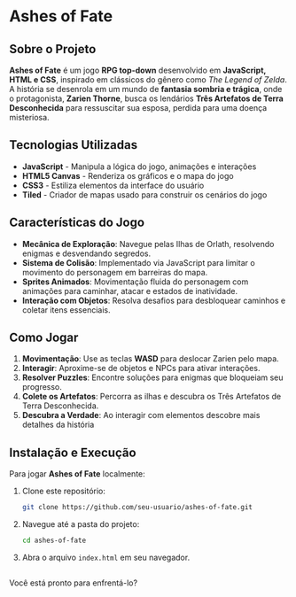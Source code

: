# Ashes of Fate

## Sobre o Projeto
**Ashes of Fate** é um jogo **RPG top-down** desenvolvido em **JavaScript, HTML e CSS**, inspirado em clássicos do gênero como *The Legend of Zelda*. A história se desenrola em um mundo de **fantasia sombria e trágica**, onde o protagonista, **Zarien Thorne**, busca os lendários **Três Artefatos de Terra Desconhecida** para ressuscitar sua esposa, perdida para uma doença misteriosa.

## Tecnologias Utilizadas
- **JavaScript** - Manipula a lógica do jogo, animações e interações
- **HTML5 Canvas** - Renderiza os gráficos e o mapa do jogo
- **CSS3** - Estiliza elementos da interface do usuário
- **Tiled** - Criador de mapas usado para construir os cenários do jogo

## Características do Jogo
- **Mecânica de Exploração**: Navegue pelas Ilhas de Orlath, resolvendo enigmas e desvendando segredos.
- **Sistema de Colisão**: Implementado via JavaScript para limitar o movimento do personagem em barreiras do mapa.
- **Sprites Animados**: Movimentação fluida do personagem com animações para caminhar, atacar e estados de inatividade.
- **Interação com Objetos**: Resolva desafios para desbloquear caminhos e coletar itens essenciais.


## Como Jogar
1. **Movimentação**: Use as teclas **WASD** para deslocar Zarien pelo mapa.
2. **Interagir**: Aproxime-se de objetos e NPCs para ativar interações.
3. **Resolver Puzzles**: Encontre soluções para enigmas que bloqueiam seu progresso.
4. **Colete os Artefatos**: Percorra as ilhas e descubra os Três Artefatos de Terra Desconhecida.
5. **Descubra a Verdade**: Ao interagir com elementos descobre mais detalhes da história


## Instalação e Execução
Para jogar **Ashes of Fate** localmente:
1. Clone este repositório:
   ```bash
   git clone https://github.com/seu-usuario/ashes-of-fate.git
   ```
2. Navegue até a pasta do projeto:
   ```bash
   cd ashes-of-fate
   ```
3. Abra o arquivo `index.html` em seu navegador.


##
Você está pronto para enfrentá-lo?

